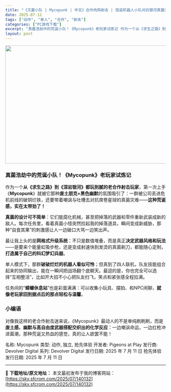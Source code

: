 ```yaml
---
title: "《灭菌小队 | Mycopunk | 中文》合作肉鸽射击 | 怪诞机器人小队对抗银河真菌浩劫！"
date: 2025-07-12
tags: ["动作", "单人", "合作", "射击"]
categories: ["PC游戏下载"]
excerpt: "真菌浩劫中的荒诞小队！《Mycopunk》老玩家试炼记 作为一个从《求生之路》到《深岩银河》都玩到腻的老合作射击玩家，第一次上手《Mycopunk》就被它那种废土朋克+黑色幽默的氛围吸引了：一群被公司丢进危机前线的破铜烂铁，还要带着嘲讽与吐槽去对抗席卷星球的真菌灾难——这种荒诞感，实在太带劲了！ 真&hellip;"
layout: post
---
```


<img class="aligncenter size-full wp-image-140133" src="https://sky.sfcrom.com/wp-content/uploads/2025/07/2025071204592915.webp" alt="" width="660" height="370" />
<h3><strong>真菌浩劫中的荒诞小队！《Mycopunk》老玩家试炼记</strong></h3>
作为一个<strong>从《求生之路》到《深岩银河》都玩到腻的老合作射击玩家</strong>，第一次上手《<strong>Mycopunk</strong>》就被它那种<strong>废土朋克+黑色幽默</strong>的氛围吸引了：一群被公司丢进危机前线的破铜烂铁，还要带着嘲讽与吐槽去对抗席卷星球的真菌灾难——<strong>这种荒诞感，实在太带劲了！</strong>

<strong>真菌的设计可不简单</strong>：它们能腐化机械，甚至把掉落的武器和零件重新武装成新的敌人。每次任务里，看着真菌小怪突然捡起我的掉落道具，瞬间变成新威胁，那种“自食其果”的刺激感让人一边破口大骂一边笑出声。

最让我上头的是<strong>网格式升级系统</strong>：不只是数值堆叠，而是真正<strong>决定武器风格和玩法</strong>——是要来个能量虹吸步枪，还是变成射速快到发烫的真菌剃刀，都能随心定制，<strong>打造属于自己的科幻梦幻兵器</strong>。

单人模式下，那群<strong>破破烂烂的机器人看似可怜</strong>；但真到了四人联机，队友技能组合起来的协同输出，能在一瞬间把战场翻个底朝天。最逗的是，你也完全可以选择“互相整活”，比如开大招不小心把队友扫飞，笑点和紧张感全程拉满。

任务间的“<strong>蟑螂休息站</strong>”也是彩蛋满满：可以收集小玩具、摆拍、和NPC闲聊，<strong>就像老玩家回到据点后的那点轻松与温馨</strong>。
<h3><strong>小编语</strong></h3>
对像我这样的老合作射击迷来说，《Mycopunk》最动人的不是单纯刷刷刷，而是<strong>废土感、幽默与高自由度武器搭配交织出的化学反应</strong>：一边嘲讽命运，一边扛枪冲进菌潮，那种荒诞又热血的感觉，真的让人欲罢不能！

名称: Mycopunk
类型: 动作, 独立, 抢先体验
开发者: Pigeons at Play
发行商: Devolver Digital
系列: Devolver Digital
发行日期: 2025 年 7 月 11 日
抢先体验发行日期: 2025 年 7 月 11 日

---
📖 **下载地址/原文地址：** 本文最初发布于我的博客网站：[https://sky.sfcrom.com/2025/07/140132](https://sky.sfcrom.com/2025/07/140132)
